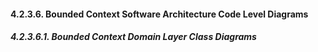 ﻿#### 4.2.3.6. Bounded Context Software Architecture Code Level Diagrams ####

##### 4.2.3.6.1. Bounded Context Domain Layer Class Diagrams #####